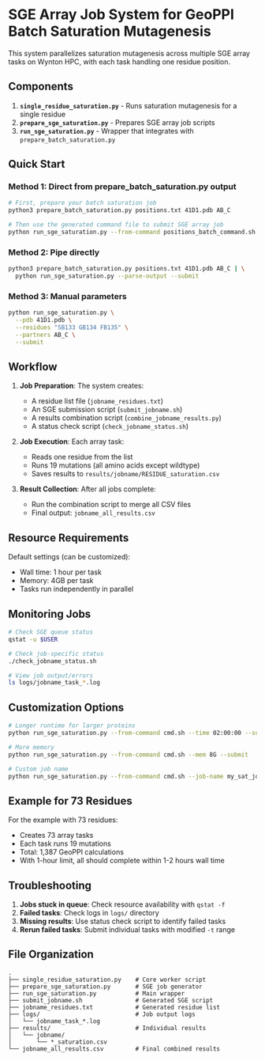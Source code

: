 # SGE Array Job System for GeoPPI Batch Saturation Mutagenesis

This system parallelizes saturation mutagenesis across multiple SGE array tasks on Wynton HPC, with each task handling one residue position.

## Components

1. **`single_residue_saturation.py`** - Runs saturation mutagenesis for a single residue
2. **`prepare_sge_saturation.py`** - Prepares SGE array job scripts
3. **`run_sge_saturation.py`** - Wrapper that integrates with `prepare_batch_saturation.py`

## Quick Start

### Method 1: Direct from prepare_batch_saturation.py output

```bash
# First, prepare your batch saturation job
python3 prepare_batch_saturation.py positions.txt 41D1.pdb AB_C

# Then use the generated command file to submit SGE array job
python run_sge_saturation.py --from-command positions_batch_command.sh --submit
```

### Method 2: Pipe directly

```bash
python3 prepare_batch_saturation.py positions.txt 41D1.pdb AB_C | \
  python run_sge_saturation.py --parse-output --submit
```

### Method 3: Manual parameters

```bash
python run_sge_saturation.py \
  --pdb 41D1.pdb \
  --residues "SB133 GB134 FB135" \
  --partners AB_C \
  --submit
```

## Workflow

1. **Job Preparation**: The system creates:
   - A residue list file (`jobname_residues.txt`)
   - An SGE submission script (`submit_jobname.sh`)
   - A results combination script (`combine_jobname_results.py`)
   - A status check script (`check_jobname_status.sh`)

2. **Job Execution**: Each array task:
   - Reads one residue from the list
   - Runs 19 mutations (all amino acids except wildtype)
   - Saves results to `results/jobname/RESIDUE_saturation.csv`

3. **Result Collection**: After all jobs complete:
   - Run the combination script to merge all CSV files
   - Final output: `jobname_all_results.csv`

## Resource Requirements

Default settings (can be customized):
- Wall time: 1 hour per task
- Memory: 4GB per task
- Tasks run independently in parallel

## Monitoring Jobs

```bash
# Check SGE queue status
qstat -u $USER

# Check job-specific status
./check_jobname_status.sh

# View job output/errors
ls logs/jobname_task_*.log
```

## Customization Options

```bash
# Longer runtime for larger proteins
python run_sge_saturation.py --from-command cmd.sh --time 02:00:00 --submit

# More memory
python run_sge_saturation.py --from-command cmd.sh --mem 8G --submit

# Custom job name
python run_sge_saturation.py --from-command cmd.sh --job-name my_sat_job --submit
```

## Example for 73 Residues

For the example with 73 residues:
- Creates 73 array tasks
- Each task runs 19 mutations
- Total: 1,387 GeoPPI calculations
- With 1-hour limit, all should complete within 1-2 hours wall time

## Troubleshooting

1. **Jobs stuck in queue**: Check resource availability with `qstat -f`
2. **Failed tasks**: Check logs in `logs/` directory
3. **Missing results**: Use status check script to identify failed tasks
4. **Rerun failed tasks**: Submit individual tasks with modified `-t` range

## File Organization

```
.
├── single_residue_saturation.py    # Core worker script
├── prepare_sge_saturation.py       # SGE job generator
├── run_sge_saturation.py           # Main wrapper
├── submit_jobname.sh               # Generated SGE script
├── jobname_residues.txt            # Generated residue list
├── logs/                           # Job output logs
│   └── jobname_task_*.log
├── results/                        # Individual results
│   └── jobname/
│       └── *_saturation.csv
└── jobname_all_results.csv         # Final combined results
``` 